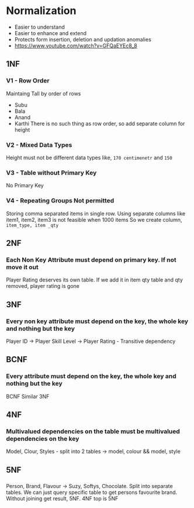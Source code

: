 # Normalization
- Easier to understand
- Easier to enhance and extend
- Protects form insertion, deletion and updation anomalies
- https://www.youtube.com/watch?v=GFQaEYEc8_8

## 1NF
### V1 - Row Order
Maintaing Tall by order of rows
- Subu
- Bala
- Anand
- Karthi
There is no such thing as row order, so add separate column for height
### V2 - Mixed Data Types
Height must not be different data types like, `170 centimenetr` and `150`
### V3 - Table without Primary Key
No Primary Key
### V4 - Repeating Groups Not permitted
Storing comma separated items in single row. 
Using separate columns like item1, item2, item3 is not feasible when 1000 items
So we create column, `item_type, item _qty`

## 2NF
### Each Non Key Attribute must depend on primary key. If not move it out
Player Rating deserves its own table. If we add it in item qty table and qty removed, player rating is gone

## 3NF
### Every non key attribute must depend on the key, the whole key and nothing but the key
Player ID -> Player Skill Level -> Player Rating - Transitive dependency

## BCNF
### Every attribute must depend on the key, the whole key and nothing but the key

BCNF Similar 3NF

## 4NF
### Multivalued dependencies on the table must be multivalued dependencies on the key
Model, Clour, Styles - split into 2 tables -> model, colour && model, style

## 5NF
###
Person, Brand, Flavour -> Suzy, Softys, Chocolate. Split into separate tables. We can just query specific table to get persons favourite brand.
Without joining get result, 5NF. 4NF top is 5NF
